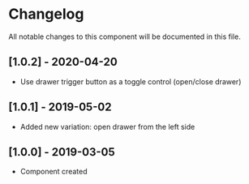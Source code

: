# Changelog
All notable changes to this component will be documented in this file.

## [1.0.2] - 2020-04-20
- Use drawer trigger button as a toggle control (open/close drawer)

## [1.0.1] - 2019-05-02
- Added new variation: open drawer from the left side

## [1.0.0] - 2019-03-05
- Component created
